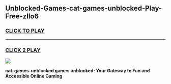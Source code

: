 
## Unblocked-Games-cat-games-unblocked-Play-Free-zllo6
<h3>
<a href="https://premium76.site?title=cat-games-unblocked&ref=17A">CLICK TO PLAY</a></h3>
<hr>

<h3>
<a href="https://premium76.site?title=cat-games-unblocked&ref=17A">CLICK 2 PLAY</a>
  
</h3>

<a href="https://premium76.site?title=cat-games-unblocked&ref=17A"><img src="https://clearcache.store/games.png"></a>


**cat-games-unblocked games unblocked: Your Gateway to Fun and Accessible Online Gaming**
